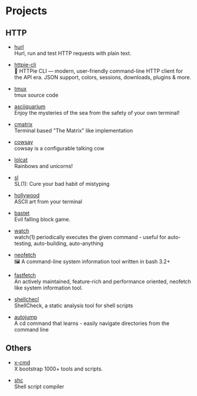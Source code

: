 # Projects

## HTTP

- [hurl](https://github.com/Orange-OpenSource/hurl)
  <br/>Hurl, run and test HTTP requests with plain text.
- [httpie-cli](https://github.com/httpie/cli)
  <br/>🥧 HTTPie CLI — modern, user-friendly command-line HTTP client for the API era. JSON support, colors, sessions,
  downloads, plugins & more.


- [tmux](https://github.com/tmux/tmux)
  <br/>tmux source code

- [asciiquarium](https://github.com/cmatsuoka/asciiquarium)
  <br/>Enjoy the mysteries of the sea from the safety of your own terminal!
- [cmatrix](https://github.com/abishekvashok/cmatrix)
  <br/>Terminal based "The Matrix" like implementation
- [cowsay](https://github.com/piuccio/cowsay)
  <br/>cowsay is a configurable talking cow
- [lolcat](https://github.com/busyloop/lolcat)
  <br/>Rainbows and unicorns!
- [sl](https://github.com/mtoyoda/sl)
  <br/>SL(1): Cure your bad habit of mistyping
- [hollywood](https://github.com/dustinkirkland/hollywood)
  <br/>ASCII art from your terminal
- [bastet](https://github.com/fph/bastet)
  <br/>Evil falling block game.
- [watch](https://github.com/tj/watch)
  <br/>watch(1) periodically executes the given command - useful for auto-testing, auto-building, auto-anything
- [neofetch](https://github.com/dylanaraps/neofetch)
  <br/>🖼️ A command-line system information tool written in bash 3.2+
- [fastfetch](https://github.com/fastfetch-cli/fastfetch)
  <br/>An actively maintained, feature-rich and performance oriented, neofetch like system information tool.
- [shellchecl](https://github.com/koalaman/shellcheck)
  <br/>ShellCheck, a static analysis tool for shell scripts
- [autojump](https://github.com/wting/autojump)
  <br/>A cd command that learns - easily navigate directories from the command line

## Others

- [x-cmd](https://github.com/x-cmd/x-cmd)
  <br/>X bootstrap 1000+ tools and scripts.

- [shc](https://github.com/neurobin/shc)
  <br/>Shell script compiler